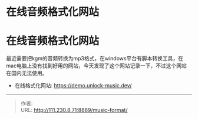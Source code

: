# 在线音频格式化网站


<!--more-->
# 在线音频格式化网站
最近需要把kgm的音频转换为mp3格式，在windows平台有脚本转换工具，在mac电脑上没有找到好用的网站，今天发现了这个网站记录一下，不过这个网站在国内无法使用。
- 在线格式化网站: https://demo.unlock-music.dev/


---

> 作者:   
> URL: http://111.230.8.71:8889/music-format/  

